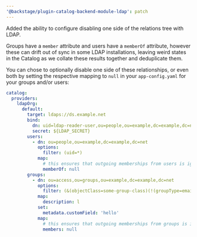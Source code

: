 ```yaml
---
'@backstage/plugin-catalog-backend-module-ldap': patch
---
```


Added the ability to configure disabling one side of the relations tree with LDAP.

Groups have a `member` attribute and users have a `memberOf` attribute, however these can drift out of sync in some LDAP installations, leaving weird states in the Catalog as we collate these results together and deduplicate them.

You can chose to optionally disable one side of these relationships, or even both by setting the respective mapping to `null` in your `app-config.yaml` for your groups and/or users:

```yaml
catalog:
  providers:
    ldapOrg:
      default:
        target: ldaps://ds.example.net
        bind:
          dn: uid=ldap-reader-user,ou=people,ou=example,dc=example,dc=net
          secret: ${LDAP_SECRET}
        users:
          - dn: ou=people,ou=example,dc=example,dc=net
            options:
              filter: (uid=*)
            map:
              # this ensures that outgoing memberships from users is ignored
              memberOf: null
        groups:
          - dn: ou=access,ou=groups,ou=example,dc=example,dc=net
            options:
              filter: (&(objectClass=some-group-class)(!(groupType=email)))
            map:
              description: l
            set:
              metadata.customField: 'hello'
            map:
              # this ensures that outgoing memberships from groups is ignored
              members: null
```
